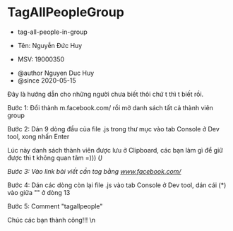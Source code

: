# TagAllPeopleGroup

 

 * tag-all-people-in-group
 * <p> Tên: Nguyễn Đức Huy
 * <p> MSV: 19000350
 * @author Nguyen Duc Huy
 * @since 2020-05-15

Đây là hướng dẫn cho những người chưa biết thôi chứ t thì t biết rồi. <p>
Bước 1: Đổi thành m.facebook.com/ rồi mở danh sách tất cả thành viên group <p>
Bước 2: Dán 9 dòng đầu của file .js trong thư mục vào tab Console ở Dev tool, xong nhấn Enter <p>
Lúc này danh sách thành viên được lưu ở Clipboard, các bạn làm gì để giữ được thì t không quan tâm  =))) (*) <p>
Bước 3: Vào link bài viết cần tag bằng www.facebook.com/* <p>
Bước 4: Dán các dòng còn lại file .js vào tab Console ở Dev tool, dán cái (*)  vào giữa "" ở dòng 13 <p>
Bước 5: Comment "tagallpeople" <p> 
<p>
Chúc các bạn thành công!!! \n

